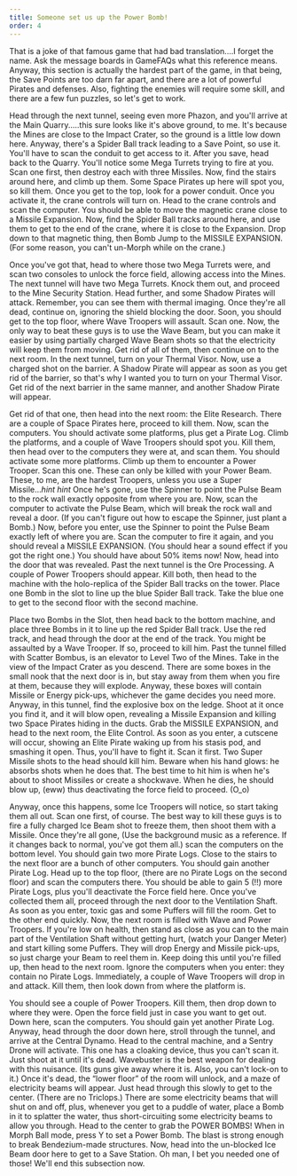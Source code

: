 ```yaml
---
title: Someone set us up the Power Bomb!
order: 4
---
```


That is a joke of that famous game that had bad translation....I forget the
name. Ask the message boards in GameFAQs what this reference means. Anyway,
this section is actually the hardest part of the game, in that being, the Save
Points are too darn far apart, and there are a lot of powerful Pirates and
defenses. Also, fighting the enemies will require some skill, and there are a
few fun puzzles, so let's get to work.

Head through the next tunnel, seeing even more Phazon, and you'll arrive at the
Main Quarry.....this sure looks like it's above ground, to me. It's because the
Mines are close to the Impact Crater, so the ground is a little low down here.
Anyway, there's a Spider Ball track leading to a Save Point, so use it. You'll
have to scan the conduit to get access to it. After you save, head back to the
Quarry. You'll notice some Mega Turrets trying to fire at you. Scan one first,
then destroy each with three Missiles. Now, find the stairs around here, and
climb up them. Some Space Pirates up here will spot you, so kill them. Once you
get to the top, look for a power conduit. Once you activate it, the crane
controls will turn on. Head to the crane controls and scan the computer. You
should be able to move the magnetic crane close to a Missile Expansion. Now,
find the Spider Ball tracks around here, and use them to get to the end of the
crane, where it is close to the Expansion. Drop down to that magnetic thing,
then Bomb Jump to the MISSILE EXPANSION. (For some reason, you can't un-Morph
while on the crane.)

Once you've got that, head to where those two Mega Turrets were, and scan two
consoles to unlock the force field, allowing access into the Mines. The next
tunnel will have two Mega Turrets. Knock them out, and proceed to the Mine
Security Station. Head further, and some Shadow Pirates will attack. Remember,
you can see them with thermal imaging. Once they're all dead, continue on,
ignoring the shield blocking the door. Soon, you should get to the top floor,
where Wave Troopers will assault. Scan one. Now, the only way to beat these
guys is to use the Wave Beam, but you can make it easier by using partially
charged Wave Beam shots so that the electricity will keep them from moving. Get
rid of all of them, then continue on to the next room. In the next tunnel, turn
on your Thermal Visor. Now, use a charged shot on the barrier. A Shadow Pirate
will appear as soon as you get rid of the barrier, so that's why I wanted you
to turn on your Thermal Visor. Get rid of the next barrier in the same manner,
and another Shadow Pirate will appear.

Get rid of that one, then head into the next room: the Elite Research. There
are a couple of Space Pirates here, proceed to kill them. Now, scan the
computers. You should activate some platforms, plus get a Pirate Log. Climb the
platforms, and a couple of Wave Troopers should spot you. Kill them, then head
over to the computers they were at, and scan them. You should activate some
more platforms. Climb up them to encounter a Power Trooper. Scan this one.
These can only be killed with your Power Beam. These, to me, are the hardest
Troopers, unless you use a Super Missile...*hint hint* Once he's gone, use the
Spinner to point the Pulse Beam to the rock wall exactly opposite from where
you are. Now, scan the computer to activate the Pulse Beam, which will break
the rock wall and reveal a door. (If you can't figure out how to escape the
Spinner, just plant a Bomb.) Now, before you enter, use the Spinner to point
the Pulse Beam exactly left of where you are. Scan the computer to fire it
again, and you should reveal a MISSILE EXPANSION. (You should hear a sound
effect if you got the right one.) You should have about 50% items now! Now,
head into the door that was revealed. Past the next tunnel is the Ore
Processing. A couple of Power Troopers should appear. Kill both, then head to
the machine with the holo-replica of the Spider Ball tracks on the tower. Place
one Bomb in the slot to line up the blue Spider Ball track. Take the blue one
to get to the second floor with the second machine.

Place two Bombs in the Slot, then head back to the bottom machine, and place
three Bombs in it to line up the red Spider Ball track. Use the red track, and
head through the door at the end of the track. You might be assaulted by a Wave
Trooper. If so, proceed to kill him. Past the tunnel filled with Scatter
Bombus, is an elevator to Level Two of the Mines. Take in the view of the
Impact Crater as you descend. There are some boxes in the small nook that the
next door is in, but stay away from them when you fire at them, because they
will explode. Anyway, these boxes will contain Missile or Energy pick-ups,
whichever the game decides you need more. Anyway, in this tunnel, find the
explosive box on the ledge. Shoot at it once you find it, and it will blow
open, revealing a Missile Expansion and killing two Space Pirates hiding in the
ducts. Grab the MISSILE EXPANSION, and head to the next room, the Elite
Control. As soon as you enter, a cutscene will occur, showing an Elite Pirate
waking up from his stasis pod, and smashing it open. Thus, you'll have to fight
it. Scan it first. Two Super Missile shots to the head should kill him. Beware
when his hand glows: he absorbs shots when he does that. The best time to hit
him is when he's about to shoot Missiles or create a shockwave. When he dies,
he should blow up, (eww) thus deactivating the force field to proceed. (O_o)

Anyway, once this happens, some Ice Troopers will notice, so start taking them
all out. Scan one first, of course. The best way to kill these guys is to fire
a fully charged Ice Beam shot to freeze them, then shoot them with a Missile.
Once they're all gone, (Use the background music as a reference. If it changes
back to normal, you've got them all.) scan the computers on the bottom level.
You should gain two more Pirate Logs.  Close to the stairs to the next floor
are a bunch of other computers. You should gain another Pirate Log. Head up to
the top floor, (there are no Pirate Logs on the second floor) and scan the
computers there. You should be able to gain 5 (!!) more Pirate Logs, plus
you'll deactivate the Force field here. Once you've collected them all, proceed
through the next door to the Ventilation Shaft. As soon as you enter, toxic gas
and some Puffers will fill the room. Get to the other end quickly. Now, the
next room is filled with Wave and Power Troopers. If you're low on health, then
stand as close as you can to the main part of the Ventilation Shaft without
getting hurt, (watch your Danger Meter) and start killing some Puffers. They
will drop Energy and Missile pick-ups, so just charge your Beam to reel them
in. Keep doing this until you're filled up, then head to the next room. Ignore
the computers when you enter: they contain no Pirate Logs. Immediately, a
couple of Wave Troopers will drop in and attack. Kill them, then look down from
where the platform is.

You should see a couple of Power Troopers. Kill them, then drop down to where
they were. Open the force field just in case you want to get out. Down here,
scan the computers. You should gain yet another Pirate Log. Anyway, head
through the door down here, stroll through the tunnel, and arrive at the
Central Dynamo. Head to the central machine, and a Sentry Drone will activate.
This one has a cloaking device, thus you can't scan it. Just shoot at it until
it's dead. Wavebuster is the best weapon for dealing with this nuisance. (Its
guns give away where it is. Also, you can't lock-on to it.) Once it's dead, the
“lower floor” of the room will unlock, and a maze of electricity beams will
appear. Just head through this slowly to get to the center. (There are no
Triclops.) There are some electricity beams that will shut on and off, plus,
whenever you get to a puddle of water, place a Bomb in it to splatter the
water, thus short-circuiting some electricity beams to allow you through. Head
to the center to grab the POWER BOMBS! When in Morph Ball mode, press Y to set
a Power Bomb. The blast is strong enough to break Bendezium-made structures.
Now, head into the un-blocked Ice Beam door here to get to a Save Station. Oh
man, I bet you needed one of those! We'll end this subsection now.
